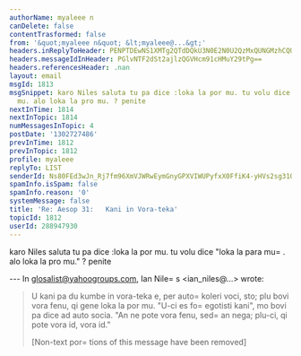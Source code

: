 ```yaml
---
authorName: myaleee n
canDelete: false
contentTrasformed: false
from: '&quot;myaleee n&quot; &lt;myaleee@...&gt;'
headers.inReplyToHeader: PENPTDEwNS1XMTg2QTdDQkU3N0E2N0U2QzMxQUNGMzhCQUEwQHBoeC5nYmw+
headers.messageIdInHeader: PGlvNTF2dSt2ajlzQGVHcm91cHMuY29tPg==
headers.referencesHeader: .nan
layout: email
msgId: 1813
msgSnippet: karo Niles saluta tu pa dice :loka la por mu. tu volu dice loka la para
  mu. alo loka la pro mu. ? penite
nextInTime: 1814
nextInTopic: 1814
numMessagesInTopic: 4
postDate: '1302727486'
prevInTime: 1812
prevInTopic: 1812
profile: myaleee
replyTo: LIST
senderId: Ns80FEd3wJn_Rj7fm96XmVJWRwEymGnyGPXVIWUPyfxX0FfiK4-yHVs2sg31OEdCopOqcd5s4KtZwKHkyk2ITgm6YFup5g
spamInfo.isSpam: false
spamInfo.reason: '0'
systemMessage: false
title: 'Re: Aesop 31:   Kani in Vora-teka'
topicId: 1812
userId: 288947930
---
```


karo Niles
saluta
tu pa dice :loka la por mu.
tu volu dice "loka la para mu=
. alo loka la pro mu." ?
penite

--- In glosalist@yahoogroups.com, Ian Nile=
s <ian_niles@...> wrote:
>
> 
> U kani pa du kumbe in vora-teka e, per auto=
 koleri voci, sto; plu bovi vora fenu, qi gene loka la por mu.  "U-ci es fo=
 egotisti kani", mo bovi pa dice ad auto socia.  "An ne pote vora fenu, sed=
 an nega; plu-ci, qi pote vora id, vora id." 		 	   		  
> 
> [Non-text por=
tions of this message have been removed]
>



